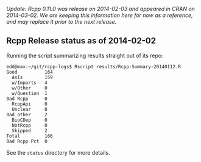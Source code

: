 
_Update:  Rcpp 0.11.0 was release on 2014-02-03 and appeared in CRAN on
2014-03-02. We are keeping this information here for now as a reference, and
may replace it prior to the next release._


Rcpp Release status as of 2014-02-02
------------------------------------

Running the script summarizing results straight out of its repo:

    edd@max:~/git/rcpp-logs$ Rscript results/Rcpp-Summary-20140112.R 
    Good          164 
      AsIs        159 
      w/Imports   4 
      w/Other     0 
      w/Question  1 
    Bad Rcpp      0 
      RcppApi     0 
      Unclear     0 
    Bad other     2 
      BioCDep     0 
      NotRcpp     0 
      Skipped     2 
    Total         166 
    Bad Rcpp Pct  0 

See the `status` directory for more details.
